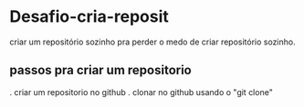 # Desafio-cria-reposit
criar um repositório sozinho pra perder o medo de criar repositório sozinho.
## passos pra criar  um repositorio

 . criar um repositorio no github
  . clonar no github usando o "git clone"
 
